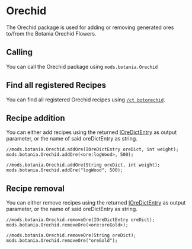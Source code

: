 # Orechid

The Orechid package is used for adding or removing generated ores to/from the Botania Orechid Flowers.

## Calling
You can call the Orechid package using `mods.botania.Orechid`

## Find all registered Recipes
You can find all registered Orechid recipes using [`/ct botorechid`](/Mods/Modtweaker/Botania/Commands/).

## Recipe addition

You can either add recipes using the returned [IOreDictEntry](/Vanilla/OreDict/IOreDictEntry/) as output parameter, or the name of said oreDictEntry as string.

```
//mods.botania.Orechid.addOre(IOreDictEntry oreDict, int weight);
mods.botania.Orechid.addOre(<ore:logWood>, 500);

//mods.botania.Orechid.addOre(String oreDict, int weight);
mods.botania.Orechid.addOre("logWood", 500);
```

## Recipe removal

You can either remove recipes using the returned [IOreDictEntry](/Vanilla/OreDict/IOreDictEntry/) as output parameter, or the name of said oreDictEntry as string.

```
//mods.botania.Orechid.removeOre(IOreDictEntry oreDict);
mods.botania.Orechid.removeOre(<ore:oreGold>);

//mods.botania.Orechid.removeOre(String oreDict);
mods.botania.Orechid.removeOre("oreGold");
```